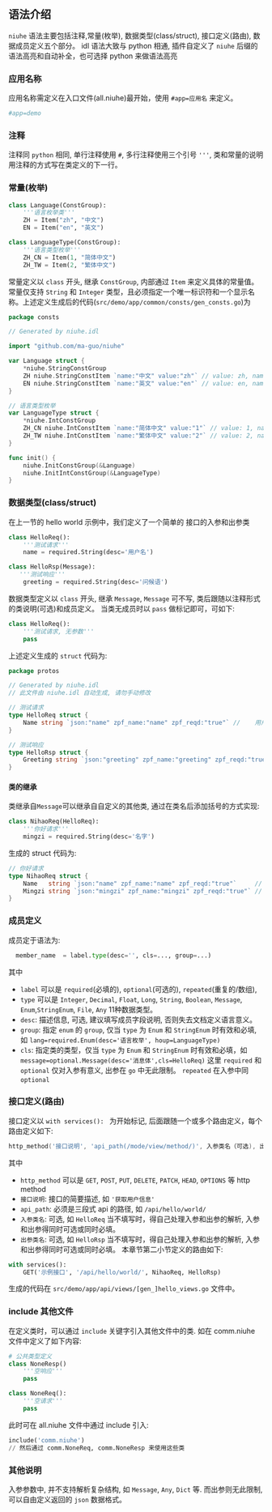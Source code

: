 ## 语法介绍
`niuhe` 语法主要包括注释,常量(枚举), 数据类型(class/struct), 接口定义(路由), 数据成员定义五个部分。
idl 语法大致与 python 相通, 插件自定义了 `niuhe` 后缀的语法高亮和自动补全，也可选择 python 来做语法高亮

### 应用名称
应用名称需定义在入口文件(all.niuhe)最开始，使用 `#app=应用名` 来定义。
```python
#app=demo
```

### 注释
注释同 `python` 相同, 单行注释使用 `#`, 多行注释使用三个引号 `'''`, 类和常量的说明用注释的方式写在类定义的下一行。

### 常量(枚举)
```python
class Language(ConstGroup):
    '''语言枚举类'''
    ZH = Item("zh", "中文")
    EN = Item("en", "英文")

class LanguageType(ConstGroup):
    '''语言类型枚举'''
    ZH_CN = Item(1, "简体中文")
    ZH_TW = Item(2, "繁体中文")
```
常量定义以 `class` 开头, 继承 `ConstGroup`, 内部通过 `Item` 来定义具体的常量值。常量仅支持 `String` 和 `Integer` 类型，且必须指定一个唯一标识符和一个显示名称。上述定义生成后的代码(`src/demo/app/common/consts/gen_consts.go`)为
```go
package consts

// Generated by niuhe.idl

import "github.com/ma-guo/niuhe"

var Language struct {
	*niuhe.StringConstGroup
	ZH niuhe.StringConstItem `name:"中文" value:"zh"` // value: zh, name: 中文
	EN niuhe.StringConstItem `name:"英文" value:"en"` // value: en, name: 英文
}

// 语言类型枚举
var LanguageType struct {
	*niuhe.IntConstGroup
	ZH_CN niuhe.IntConstItem `name:"简体中文" value:"1"` // value: 1, name: 简体中文
	ZH_TW niuhe.IntConstItem `name:"繁体中文" value:"2"` // value: 2, name: 繁体中文
}

func init() {
	niuhe.InitConstGroup(&Language)
	niuhe.InitIntConstGroup(&LanguageType)
}
```
### 数据类型(class/struct)
在上一节的 hello world 示例中，我们定义了一个简单的 接口的入参和出参类
```python
class HelloReq():
    '''测试请求'''
    name = required.String(desc='用户名')

class HelloRsp(Message):
   '''测试响应'''
    greeting = required.String(desc='问候语')
```
数据类型定义以 `class` 开头, 继承 `Message`, `Message` 可不写, 类后跟随以注释形式的类说明(可选)和成员定义。
当类无成员时以 `pass` 做标记即可，可如下:
```python
class HelloReq():
    '''测试请求, 无参数'''
    pass
```
上述定义生成的 `struct` 代码为:
```go
package protos

// Generated by niuhe.idl
// 此文件由 niuhe.idl 自动生成, 请勿手动修改

// 测试请求
type HelloReq struct {
	Name string `json:"name" zpf_name:"name" zpf_reqd:"true"` //	用户名
}

// 测试响应
type HelloRsp struct {
	Greeting string `json:"greeting" zpf_name:"greeting" zpf_reqd:"true"` //	问候语
}
```
#### 类的继承
类继承自`Message`可以继承自自定义的其他类, 通过在类名后添加括号的方式实现:
```python
class NihaoReq(HelloReq):
    '''你好请求'''
    mingzi = required.String(desc='名字')

```
生成的 struct 代码为:
```go
// 你好请求
type NihaoReq struct {
	Name   string `json:"name" zpf_name:"name" zpf_reqd:"true"`     //	用户名
	Mingzi string `json:"mingzi" zpf_name:"mingzi" zpf_reqd:"true"` //	名字
}
```
### 成员定义
成员定于语法为:
```python
  member_name  = label.type(desc='', cls=..., group=...)
```
其中 
- `label` 可以是 `required`(必填的), `optional`(可选的), `repeated`(重复的/数组),
- `type` 可以是  `Integer`, `Decimal`, `Float`, `Long`, `String`, `Boolean`, `Message`, `Enum`,`StringEnum`, `File`, `Any` 11种数据类型。
- `desc`: 描述信息, 可选, 建议填写成员字段说明, 否则失去文档定义语言意义。
- `group`: 指定 `enum` 的 `group`, 仅当 `type` 为 `Enum` 和 `StringEnum` 时有效和必填, 如 `lang=required.Enum(desc='语言枚举', houp=LanguageType)`
- `cls`: 指定类的类型，仅当 `type` 为 `Enum` 和 `StringEnum` 时有效和必填，如 `message=optional.Message(desc='消息体',cls=HelloReq)`
这里 `required` 和 `optional` 仅对入参有意义, 出参在 `go` 中无此限制。 `repeated` 在入参中同`optional`

### 接口定义(路由)
接口定义以 `with services(): ` 为开始标记, 后面跟随一个或多个路由定义，每个路由定义如下:
```go
http_method('接口说明', 'api_path(/mode/view/method/)', 入参类名（可选), 出参类名(可选))
```
其中 
- `http_method` 可以是 `GET`, `POST`, `PUT`, `DELETE`, `PATCH`, `HEAD`, `OPTIONS` 等 http method
- `接口说明`: 接口的简要描述, 如 `'获取用户信息'`
- `api_path`: 必须是三段式 api 的路径, 如 `/api/hello/world/`
- `入参类名`: 可选, 如 `HelloReq` 当不填写时，得自己处理入参和出参的解析, 入参和出参得同时可选或同时必填。
- `出参类名`: 可选, 如 `HelloRsp` 当不填写时，得自己处理入参和出参的解析, 入参和出参得同时可选或同时必填。
本章节第二小节定义的路由如下:
```python
with services():
    GET('示例接口', '/api/hello/world/', NihaoReq, HelloRsp)
```
生成的代码在 `src/demo/app/api/views/[gen_]hello_views.go` 文件中。
### include 其他文件
在定义类时，可以通过 `include` 关键字引入其他文件中的类.
如在 comm.niuhe 文件中定义了如下内容:
```python
# 公共类型定义
class NoneResp()
    '''空响应'''
    pass

class NoneReq():
    '''空请求'''
    pass
```
此时可在 all.niuhe 文件中通过 include 引入:
```python
include('comm.niuhe')
// 然后通过 comm.NoneReq, comm.NoneResp 来使用这些类
```

### 其他说明
入参参数中, 并不支持解析复杂结构, 如 `Message`, `Any`, `Dict` 等. 而出参则无此限制, 可以自由定义返回的 `json` 数据格式。
